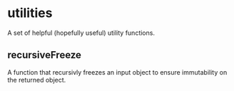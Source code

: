 # utilities
A set of helpful (hopefully useful) utility functions.


## recursiveFreeze
A function that recursivly freezes an input object to ensure immutability on the returned object.
